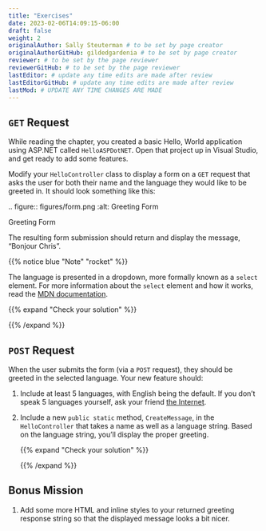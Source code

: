 ```yaml
---
title: "Exercises"
date: 2023-02-06T14:09:15-06:00
draft: false
weight: 2
originalAuthor: Sally Steuterman # to be set by page creator
originalAuthorGitHub: gildedgardenia # to be set by page creator
reviewer: # to be set by the page reviewer
reviewerGitHub: # to be set by the page reviewer
lastEditor: # update any time edits are made after review
lastEditorGitHub: # update any time edits are made after review
lastMod: # UPDATE ANY TIME CHANGES ARE MADE
---
```


## `GET` Request

While reading the chapter, you created a basic Hello, World application using ASP.NET
called `HelloASPDotNET`. Open that project up in Visual Studio, and get ready to add some 
features.

Modify your `HelloController` class to display a form on a `GET`
request that asks the user for both their name and the language they
would like to be greeted in. It should look something like this:

.. figure:: figures/form.png
   :alt: Greeting Form

   Greeting Form

The resulting form submission should return and display the message,
“Bonjour Chris”.

{{% notice blue "Note" "rocket" %}}

   The language is presented in a dropdown, more formally known as a `select` element. 
   For more information about the `select` element and how it works, read the 
   [MDN documentation](https://developer.mozilla.org/en-US/docs/Web/HTML/Element/select).

{{% expand "Check your solution" %}}

{{% /expand %}}

## `POST` Request

When the user submits the form (via a `POST` request), they should be
greeted in the selected language. Your new feature should: 

1. Include at least 5 languages, with English being the default. If you don’t speak 5 
   languages yourself, ask your friend 
   [the Internet](http://pocketcultures.com/2008/10/30/say-hello-in-20-languages/).
1. Include a new `public static` method, `CreateMessage`, in the `HelloController` 
   that takes a name as well as a language string. Based on the language string, you’ll 
   display the proper greeting.

   {{% expand "Check your solution" %}}

   {{% /expand %}}

## Bonus Mission

1. Add some more HTML and inline styles to your returned greeting
   response string so that the displayed message looks a bit nicer.
